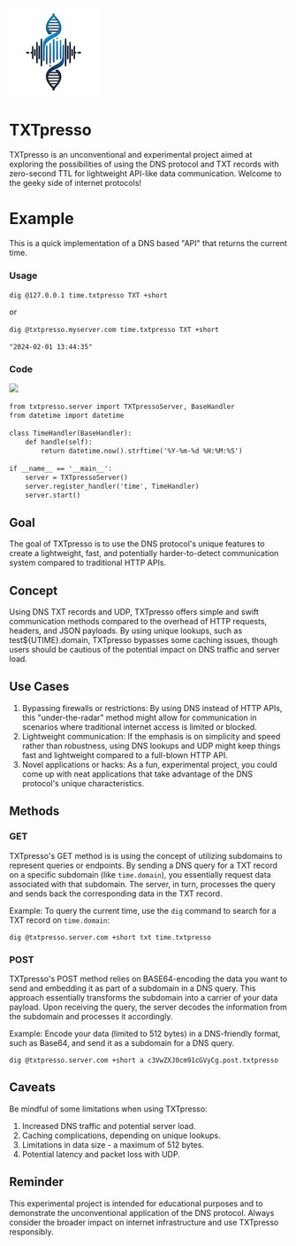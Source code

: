 ![](txtpresso-small.png)

# TXTpresso

TXTpresso is an unconventional and experimental project aimed at exploring the possibilities of using the DNS protocol and TXT records with zero-second TTL for lightweight API-like data communication. Welcome to the geeky side of internet protocols!


# Example

This is a quick implementation of a DNS based "API" that returns the current time.

### Usage

`dig @127.0.0.1 time.txtpresso TXT +short`

or

`dig @txtpresso.myserver.com time.txtpresso TXT +short`

`"2024-02-01 13:44:35"`

### Code

[![](https://img.shields.io/badge/pypi-3775A9?style=for-the-badge&logo=pypi&logoColor=white)](https://pypi.org/project/TXTpresso/)

```
from txtpresso.server import TXTpressoServer, BaseHandler
from datetime import datetime

class TimeHandler(BaseHandler):
    def handle(self):
        return datetime.now().strftime('%Y-%m-%d %H:%M:%S')

if __name__ == '__main__':
    server = TXTpressoServer()
    server.register_handler('time', TimeHandler)
    server.start()
```

## Goal

The goal of TXTpresso is to use the DNS protocol's unique features to create a lightweight, fast, and potentially harder-to-detect communication system compared to traditional HTTP APIs.

## Concept

Using DNS TXT records and UDP, TXTpresso offers simple and swift communication methods compared to the overhead of HTTP requests, headers, and JSON payloads. By using unique lookups, such as test${UTIME}.domain, TXTpresso bypasses some caching issues, though users should be cautious of the potential impact on DNS traffic and server load.

## Use Cases

1. Bypassing firewalls or restrictions: By using DNS instead of HTTP APIs, this "under-the-radar" method might allow for communication in scenarios where traditional internet access is limited or blocked.
2. Lightweight communication: If the emphasis is on simplicity and speed rather than robustness, using DNS lookups and UDP might keep things fast and lightweight compared to a full-blown HTTP API.
3. Novel applications or hacks: As a fun, experimental project, you could come up with neat applications that take advantage of the DNS protocol's unique characteristics.

## Methods

### GET

TXTpresso's GET method is is using the concept of utilizing subdomains to represent queries or endpoints. By sending a DNS query for a TXT record on a specific subdomain (like `time.domain`), you essentially request data associated with that subdomain. The server, in turn, processes the query and sends back the corresponding data in the TXT record.

Example: To query the current time, use the `dig` command to search for a TXT record on `time.domain`:

```
dig @txtpresso.server.com +short txt time.txtpresso
```

### POST

TXTpresso's POST method relies on BASE64-encoding the data you want to send and embedding it as part of a subdomain in a DNS query. This approach essentially transforms the subdomain into a carrier of your data payload. Upon receiving the query, the server decodes the information from the subdomain and processes it accordingly.

Example: Encode your data (limited to 512 bytes) in a DNS-friendly format, such as Base64, and send it as a subdomain for a DNS query.

```
dig @txtpresso.server.com +short a c3VwZXJ0cm91cGVyCg.post.txtpresso
```

## Caveats

Be mindful of some limitations when using TXTpresso:

1. Increased DNS traffic and potential server load.
2. Caching complications, depending on unique lookups.
3. Limitations in data size - a maximum of 512 bytes.
4. Potential latency and packet loss with UDP.

## Reminder

This experimental project is intended for educational purposes and to demonstrate the unconventional application of the DNS protocol. Always consider the broader impact on internet infrastructure and use TXTpresso responsibly.
